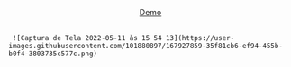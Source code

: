 
<div align="center">
     <a href="https://restaurantejs-adrianalatorre.netlify.app/" target="_blank"<div/>Demo</a>
     </div>
     <br/>
   
   
     ![Captura de Tela 2022-05-11 às 15 54 13](https://user-images.githubusercontent.com/101880897/167927859-35f81cb6-ef94-455b-b0f4-3803735c577c.png)
